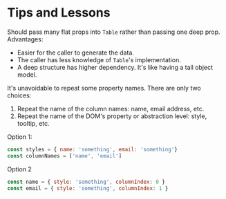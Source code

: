 # Tips and Lessons

Should pass many flat props into `Table` rather than passing one deep prop. Advantages:
* Easier for the caller to generate the data.
* The caller has less knowledge of `Table`'s implementation.
* A deep structure has higher dependency. It's like having a tall object model.

It's unavoidable to repeat some property names. There are only two choices:
1. Repeat the name of the column names: name, email address, etc.
2. Repeat the name of the DOM's property or abstraction level: style, tooltip, etc.

Option 1:
```javascript
const styles = { name: 'something', email: 'something'}
const columnNames = ['name', 'email']
```

Option 2
```javascript
const name = { style: 'something', columnIndex: 0 }
const email = { style: 'something', columnIndex: 1 }
```
